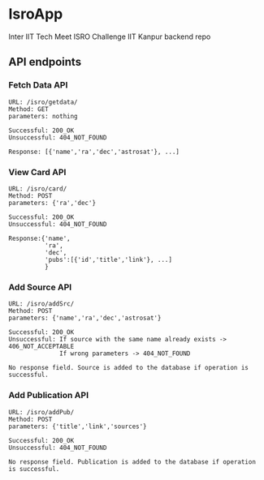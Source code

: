 # IsroApp
Inter IIT Tech Meet ISRO Challenge IIT Kanpur backend repo

## API endpoints
### Fetch Data API
```
URL: /isro/getdata/
Method: GET
parameters: nothing

Successful: 200_OK
Unsuccessful: 404_NOT_FOUND

Response: [{'name','ra','dec','astrosat'}, ...]
```
### View Card API
```
URL: /isro/card/
Method: POST
parameters: {'ra','dec'} 

Successful: 200_OK
Unsuccessful: 404_NOT_FOUND

Response:{'name',
          'ra',
          'dec',
          'pubs':[{'id','title','link'}, ...]
          }
```
### Add Source API
```
URL: /isro/addSrc/
Method: POST
parameters: {'name','ra','dec','astrosat'}

Successful: 200_OK
Unsuccessful: If source with the same name already exists -> 406_NOT_ACCEPTABLE
              If wrong parameters -> 404_NOT_FOUND

No response field. Source is added to the database if operation is successful.
```
### Add Publication API
```
URL: /isro/addPub/
Method: POST
parameters: {'title','link','sources'}

Successful: 200_OK
Unsuccessful: 404_NOT_FOUND

No response field. Publication is added to the database if operation is successful.
```
